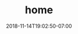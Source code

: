---
title: 'home'
date: 2018-11-14T19:02:50-07:00
draft: false
type: 'home'
layout: 'home'
artworkId: 'kuffiyehscope'
seriesId: 'relief'
bannerImagePath: banner/kuffiyehscope-banner.png
---